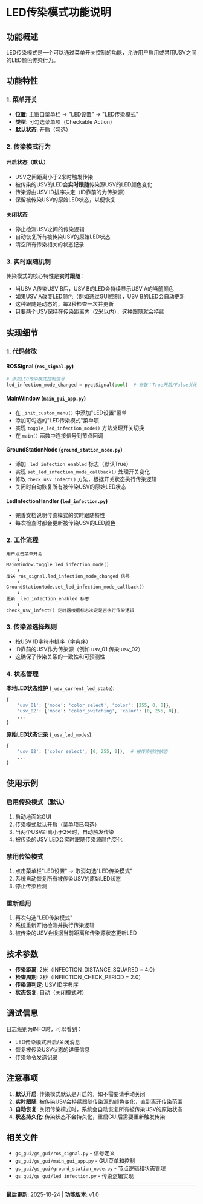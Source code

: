 # LED传染模式功能说明

## 功能概述

LED传染模式是一个可以通过菜单开关控制的功能，允许用户启用或禁用USV之间的LED颜色传染行为。

## 功能特性

### 1. 菜单开关
- **位置**: 主窗口菜单栏 → "LED设置" → "LED传染模式"
- **类型**: 可勾选菜单项（Checkable Action）
- **默认状态**: 开启（勾选）

### 2. 传染模式行为

#### 开启状态（默认）
- USV之间距离小于2米时触发传染
- 被传染的USV的LED会**实时跟随**传染源USV的LED颜色变化
- 传染源由USV ID排序决定（ID靠前的为传染源）
- 保留被传染USV的原始LED状态，以便恢复

#### 关闭状态
- 停止检测USV之间的传染逻辑
- 自动恢复所有被传染USV的原始LED状态
- 清空所有传染相关的状态记录

### 3. 实时跟随机制

传染模式的核心特性是**实时跟随**：
- 当USV A传染USV B后，USV B的LED会持续显示USV A的当前颜色
- 如果USV A改变LED颜色（例如通过GUI控制），USV B的LED会自动更新
- 这种跟随是动态的，每2秒检查一次并更新
- 只要两个USV保持在传染距离内（2米以内），这种跟随就会持续

## 实现细节

### 1. 代码修改

#### ROSSignal (`ros_signal.py`)
```python
# 添加LED传染模式控制信号
led_infection_mode_changed = pyqtSignal(bool)  # 参数：True开启/False关闭
```

#### MainWindow (`main_gui_app.py`)
- 在 `_init_custom_menu()` 中添加"LED设置"菜单
- 添加可勾选的"LED传染模式"菜单项
- 实现 `toggle_led_infection_mode()` 方法处理开关切换
- 在 `main()` 函数中连接信号到节点回调

#### GroundStationNode (`ground_station_node.py`)
- 添加 `_led_infection_enabled` 标志（默认True）
- 实现 `set_led_infection_mode_callback()` 处理开关变化
- 修改 `check_usv_infect()` 方法，根据开关状态执行传染逻辑
- 关闭时自动恢复所有被传染USV的原始LED状态

#### LedInfectionHandler (`led_infection.py`)
- 完善文档说明传染模式的实时跟随特性
- 每次检查时都会更新被传染USV的LED颜色

### 2. 工作流程

```
用户点击菜单开关
    ↓
MainWindow.toggle_led_infection_mode()
    ↓
发送 ros_signal.led_infection_mode_changed 信号
    ↓
GroundStationNode.set_led_infection_mode_callback()
    ↓
更新 _led_infection_enabled 标志
    ↓
check_usv_infect() 定时器根据标志决定是否执行传染逻辑
```

### 3. 传染源选择规则

- 按USV ID字符串排序（字典序）
- ID靠前的USV作为传染源（例如 usv_01 传染 usv_02）
- 这确保了传染关系的一致性和可预测性

### 4. 状态管理

**本地LED状态维护** (`_usv_current_led_state`):
```python
{
    'usv_01': {'mode': 'color_select', 'color': [255, 0, 0]},
    'usv_02': {'mode': 'color_switching', 'color': [0, 255, 0]},
    ...
}
```

**原始LED状态记录** (`_usv_led_modes`):
```python
{
    'usv_02': ('color_select', [0, 255, 0]),  # 被传染前的状态
    ...
}
```

## 使用示例

### 启用传染模式（默认）
1. 启动地面站GUI
2. 传染模式默认开启（菜单项已勾选）
3. 当两个USV距离小于2米时，自动触发传染
4. 被传染的USV LED会实时跟随传染源颜色变化

### 禁用传染模式
1. 点击菜单栏"LED设置" → 取消勾选"LED传染模式"
2. 系统自动恢复所有被传染USV的原始LED状态
3. 停止传染检测

### 重新启用
1. 再次勾选"LED传染模式"
2. 系统重新开始检测并执行传染逻辑
3. 被传染的USV会根据当前距离和传染源状态更新LED

## 技术参数

- **传染距离**: 2米（INFECTION_DISTANCE_SQUARED = 4.0）
- **检查周期**: 2秒（INFECTION_CHECK_PERIOD = 2.0）
- **传染源判定**: USV ID字典序
- **状态恢复**: 自动（关闭模式时）

## 调试信息

日志级别为INFO时，可以看到：
- LED传染模式开启/关闭消息
- 恢复被传染USV状态的详细信息
- 传染命令发送记录

## 注意事项

1. **默认开启**: 传染模式默认是开启的，如不需要请手动关闭
2. **实时跟随**: 被传染USV会持续跟随传染源的颜色变化，直到离开传染范围
3. **自动恢复**: 关闭传染模式时，系统会自动恢复所有被传染USV的原始状态
4. **状态持久化**: 传染状态不会持久化，重启GUI后需要重新触发传染

## 相关文件

- `gs_gui/gs_gui/ros_signal.py` - 信号定义
- `gs_gui/gs_gui/main_gui_app.py` - GUI菜单和控制
- `gs_gui/gs_gui/ground_station_node.py` - 节点逻辑和状态管理
- `gs_gui/gs_gui/led_infection.py` - 传染逻辑实现

---

**最后更新**: 2025-10-24 | **功能版本**: v1.0
